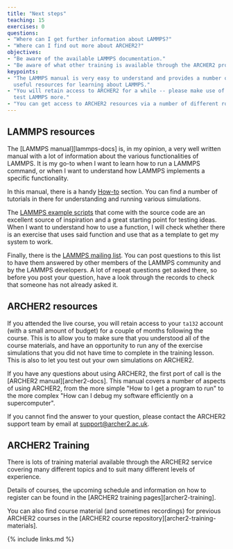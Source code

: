 ```yaml
---
title: "Next steps"
teaching: 15
exercises: 0
questions:
- "Where can I get further information about LAMMPS?"
- "Where can I find out more about ARCHER2?"
objectives:
- "Be aware of the available LAMMPS documentation."
- "Be aware of what other training is available through the ARCHER2 program."
keypoints:
- "The LAMMPS manual is very easy to understand and provides a number of 
  useful resources for learning about LAMMPS."
- "You will retain access to ARCHER2 for a while -- please make use of it to 
  test LAMMPS more."
- "You can get access to ARCHER2 resources via a number of different routes."
---
```


## LAMMPS resources

The [LAMMPS manual][lammps-docs] is, in my opinion, a very well written manual with a lot of information about the various functionalities of LAMMPS.
It is my go-to when I want to learn how to run a LAMMPS command, or when I want to understand how LAMMPS implements a specific functionality.

In this manual, there is a handy [How-to](https://docs.lammps.org/Howto.html) section.
You can find a number of tutorials in there for understanding and running various simulations.

The [LAMMPS example scripts](https://docs.lammps.org/Examples.html) that come with the source code are an excellent source of inspiration and a great starting point for testing ideas.
When I want to understand how to use a function, I will check whether there is an exercise that uses said function and use that as a template to get my system to work.

Finally, there is the [LAMMPS mailing list](https://matsci.org/c/lammps/40).
You can post questions to this list to have them answered by other members of the LAMMPS community and by the LAMMPS developers.
A lot of repeat questions get asked there, so before you post your question, have a look through the records to check that someone has not already asked it.

## ARCHER2 resources

If you attended the live course, you will retain access to your `ta132` account (with a small amount of budget) for a couple of months following the course.
This is to allow you to make sure that you understood all of the course materials,
and have an opportunity to run any of the exercise simulations that you did not have time to complete in the training lesson.
This is also to let you test out your own simulations on ARCHER2.

If you have any questions about using ARCHER2, the first port of call is the [ARCHER2 manual][archer2-docs].
This manual covers a number of aspects of using ARCHER2,
from the more simple "How to I get a program to run" to the more complex "How can I debug my software efficiently on a supercomputer".

If you cannot find the answer to your question, please contact the ARCHER2 support team by email at support@archer2.ac.uk.

## ARCHER2 Training

There is lots of training material available through the ARCHER2 service covering many different topics and to suit many different levels of experience. 

Details of courses, the upcoming schedule and information on how to register can be found in the [ARCHER2 training pages][archer2-training].

You can also find course material (and sometimes recordings) for previous ARCHER2 courses in the [ARCHER2 course repository][archer2-training-materials].

{% include links.md %}
